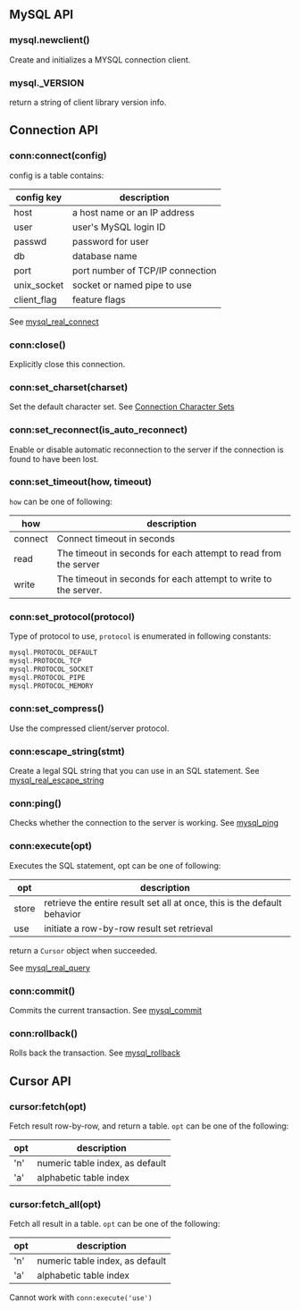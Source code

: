 ## MySQL API

### mysql.newclient()

Create and initializes a MYSQL connection client.

### mysql._VERSION

return a string of client library version info.


## Connection API

### conn:connect(config)

config is a table contains:

config key  |  description
------------|-------------------
host        | a host name or an IP address
user        | user's MySQL login ID
passwd      | password for user
db          | database name
port        | port number of TCP/IP connection
unix_socket | socket or named pipe to use
client_flag | feature flags

See [mysql_real_connect](http://dev.mysql.com/doc/refman/5.5/en/mysql-real-connect.html)

### conn:close()

Explicitly close this connection.

### conn:set_charset(charset)

Set the default character set.
See [Connection Character Sets](http://dev.mysql.com/doc/refman/5.5/en/charset-connection.html)

### conn:set_reconnect(is_auto_reconnect)

Enable or disable automatic reconnection to the server if the connection is found to have been lost.

### conn:set_timeout(how, timeout)

`how` can be one of following:

how       |  description
----------|------------------
connect   | Connect timeout in seconds
read      | The timeout in seconds for each attempt to read from the server
write     | The timeout in seconds for each attempt to write to the server.

### conn:set_protocol(protocol)

Type of protocol to use, `protocol` is enumerated in following constants:

~~~ C
mysql.PROTOCOL_DEFAULT
mysql.PROTOCOL_TCP
mysql.PROTOCOL_SOCKET
mysql.PROTOCOL_PIPE
mysql.PROTOCOL_MEMORY
~~~

### conn:set_compress()

Use the compressed client/server protocol.

### conn:escape_string(stmt)

Create a legal SQL string that you can use in an SQL statement.
See [mysql_real_escape_string](http://dev.mysql.com/doc/refman/5.5/en/mysql-real-escape-string.html)

### conn:ping()

Checks whether the connection to the server is working.
See [mysql_ping](http://dev.mysql.com/doc/refman/5.5/en/mysql-ping.html)

### conn:execute(opt)

Executes the SQL statement, opt can be one of following:

opt    |  description
-------|-----------------
store  | retrieve the entire result set all at once, this is the default behavior
use    | initiate a row-by-row result set retrieval

return a `Cursor` object when succeeded.

See [mysql_real_query](http://dev.mysql.com/doc/refman/5.5/en/mysql-real-query.html)

### conn:commit()

Commits the current transaction.
See [mysql_commit](http://dev.mysql.com/doc/refman/5.5/en/mysql-commit.html)

### conn:rollback()

Rolls back the transaction.
See [mysql_rollback](http://dev.mysql.com/doc/refman/5.5/en/mysql-rollback.html)


## Cursor API

### cursor:fetch(opt)

Fetch result row-by-row, and return a table.
`opt` can be one of the following:

opt  |  description
-----|--------------------------------
'n'  | numeric table index, as default
'a'  | alphabetic table index
    
### cursor:fetch_all(opt)

Fetch all result in a table.
`opt` can be one of the following:

opt  |  description
-----|--------------------------------
'n'  | numeric table index, as default
'a'  | alphabetic table index
    
Cannot work with `conn:execute('use')`
